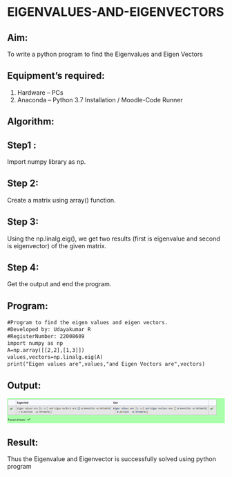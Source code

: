 # EIGENVALUES-AND-EIGENVECTORS
## Aim:
To write a python program to find the Eigenvalues and Eigen Vectors
## Equipment’s required:
1. 	Hardware – PCs
2. 	Anaconda – Python 3.7 Installation / Moodle-Code Runner
## Algorithm:
## Step1 : 
Import numpy library as np.
## Step 2: 
Create a matrix using array() function.
## Step 3:
Using the np.linalg.eig(),  we get two results (first is eigenvalue and second is eigenvector) of the given matrix.
## Step 4: 
Get the output and end the program.
## Program:
```
#Program to find the eigen values and eigen vectors.
#Developed by: Udayakumar R
#RegisterNumber: 22008609
import numpy as np
A=np.array([[2,2],[1,3]])
values,vectors=np.linalg.eig(A)
print("Eigen values are",values,"and Eigen Vectors are",vectors)
```
## Output:
![OUTPUT](./Screenshot%20(48).png)
## Result:
Thus the Eigenvalue and Eigenvector is successfully solved using python program
